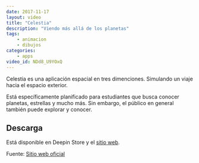 ```yaml
---
date: 2017-11-17
layout: video
title: "Celestia"
description: "Viendo más allá de los planetas"
tags:
    - animacion
    - dibujos
categories:
    - apps
video_id: NDd8_U9YOxQ
---
```


Celestia es una aplicación espacial en tres dimenciones. Simulando un viaje hacia el espacio exterior.

Está específicamente planificado para estudiantes que busca conocer planetas, estrellas y mucho más. Sin embargo, el público en general también puede explorar y conocer.

## Descarga

Está disponible en Deepin Store y el [sitio web](https://celestiaproject.net/).

Fuente: [Sitio web oficial](https://celestiaproject.net/)
